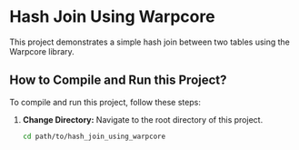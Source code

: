 # Hash Join Using Warpcore

This project demonstrates a simple hash join between two tables using the Warpcore library.

## How to Compile and Run this Project?

To compile and run this project, follow these steps:

1. **Change Directory:**
   Navigate to the root directory of this project.

   ```bash
   cd path/to/hash_join_using_warpcore
